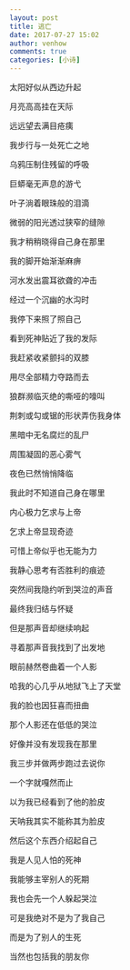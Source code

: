 ```yaml
---
layout: post
title: 逃亡
date: 2017-07-27 15:02
author: venhow
comments: true
categories: [小诗]
---
```

太阳好似从西边升起

月亮高高挂在天际

远远望去满目疮痍

我步行与一处死亡之地

乌鸦压制住残留的呼吸

巨蟒毫无声息的游弋

叶子淌着眼珠般的泪滴

微弱的阳光透过狭窄的缝隙

我才稍稍晓得自己身在那里

我的脚开始渐渐麻痹

河水发出震耳欲聋的冲击

经过一个沉幽的水沟时

我停下来照了照自己

看到死神贴近了我的发际

我赶紧收紧颤抖的双膝

用尽全部精力夺路而去

狼群濒临灭绝的嘶哑的嚎叫

荆刺或勾或锯的形状弄伤我身体

黑暗中无名腐烂的乱尸

周围凝固的恶心雾气

夜色已然悄悄降临

我此时不知道自己身在哪里

内心极力乞求与上帝

乞求上帝显现奇迹

可惜上帝似乎也无能为力

我静心思考有否胜利的痕迹

突然间我隐约听到哭泣的声音

最终我归结与怀疑

但是那声音却继续响起

寻着那声音我找到了出发地

眼前赫然卷曲着一个人影

哈我的心几乎从地狱飞上了天堂

我的脸也因狂喜而扭曲

那个人影还在低低的哭泣

好像并没有发现我在那里

我三步并做两步跑过去说你

一个字就嘎然而止

以为我已经看到了他的脸皮

天呐我其实不能称其为脸皮

然后这个东西介绍起自己

我是人见人怕的死神

我能够主宰别人的死期

我也会先一个人躲起哭泣

可是我绝对不是为了我自己

而是为了别人的生死

当然也包括我的朋友你
